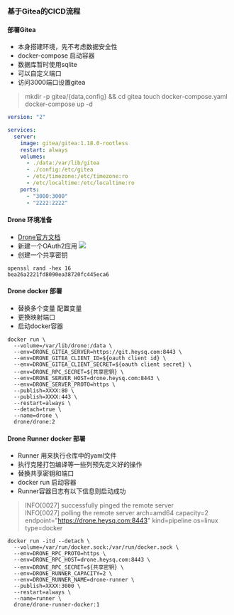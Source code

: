 ### 基于Gitea的CICD流程
#### 部署Gitea
- 本身搭建环境，先不考虑数据安全性
- docker-compose 启动容器
- 数据库暂时使用sqlite
- 可以自定义端口
- 访问3000端口设置gitea
> mkdir -p gitea/{data,config} && cd gitea
> touch docker-compose.yaml
> docker-compose up -d

``` yaml
version: "2"

services:
  server:
    image: gitea/gitea:1.18.0-rootless
    restart: always
    volumes:
      - ./data:/var/lib/gitea
      - ./config:/etc/gitea
      - /etc/timezone:/etc/timezone:ro
      - /etc/localtime:/etc/localtime:ro
    ports:
      - "3000:3000"
      - "2222:2222"
```

#### Drone 环境准备
- [Drone官方文档](https://docs.drone.io/server/provider/gitea/)
- 新建一个OAuth2应用
![](/images/cicd/gitea.png) 
- 创建一个共享密钥
``` shell
openssl rand -hex 16
bea26a2221fd8090ea38720fc445eca6
```

#### Drone docker 部署
- 替换多个变量 配置变量
- 更换映射端口
- 启动docker容器
``` shell
docker run \
  --volume=/var/lib/drone:/data \
  --env=DRONE_GITEA_SERVER=https://git.heysq.com:8443 \
  --env=DRONE_GITEA_CLIENT_ID=${oauth client id} \
  --env=DRONE_GITEA_CLIENT_SECRET=${oauth client secret} \
  --env=DRONE_RPC_SECRET=${共享密钥} \
  --env=DRONE_SERVER_HOST=drone.heysq.com:8443 \
  --env=DRONE_SERVER_PROTO=https \
  --publish=XXXX:80 \
  --publish=XXXX:443 \
  --restart=always \
  --detach=true \
  --name=drone \
  drone/drone:2
```

#### Drone Runner docker 部署
- Runner 用来执行仓库中的yaml文件
- 执行克隆打包编译等一些列预先定义好的操作
- 替换共享密钥和端口
- docker run 启动容器
- Runner容器日志有以下信息则启动成功
> INFO[0027] successfully pinged the remote server        
> INFO[0027] polling the remote server                     arch=amd64 capacity=2 endpoint="https://drone.heysq.com:8443" kind=pipeline os=linux type=docker

``` shell
docker run -itd --detach \
  --volume=/var/run/docker.sock:/var/run/docker.sock \
  --env=DRONE_RPC_PROTO=https \
  --env=DRONE_RPC_HOST=drone.heysq.com:8443 \
  --env=DRONE_RPC_SECRET=${共享密钥} \
  --env=DRONE_RUNNER_CAPACITY=2 \
  --env=DRONE_RUNNER_NAME=drone-runner \
  --publish=XXXX:3000 \
  --restart=always \
  --name=runner \
  drone/drone-runner-docker:1
```